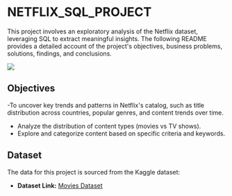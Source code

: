 # NETFLIX_SQL_PROJECT
This project involves an exploratory analysis of the Netflix dataset, leveraging SQL to extract meaningful insights. The following README provides a detailed account of the project's objectives, business problems, solutions, findings, and conclusions.

![](https://github.com/najirh/netflix_sql_project/blob/main/logo.png)

## Objectives

-To uncover key trends and patterns in Netflix's catalog, such as title distribution across countries, popular genres, and content trends over time.
- Analyze the distribution of content types (movies vs TV shows).
- Explore and categorize content based on specific criteria and keywords.

## Dataset

The data for this project is sourced from the Kaggle dataset:
- **Dataset Link:** [Movies Dataset](https://www.kaggle.com/datasets/shivamb/netflix-shows?resource=download)
